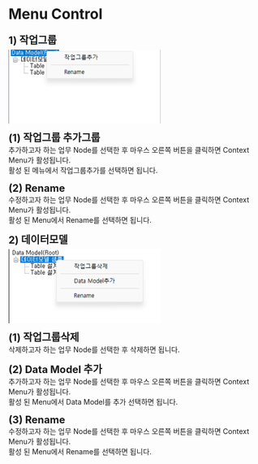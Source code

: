 # Menu Control

<b style="font-size: 20px">1) 작업그룹</b><br/>
<img src="../../.vuepress\public\documentation\data-model\DataModelStr\MenuControl\Group.png" style="position: relative;top: 5px; width: 300px;"> <br/>

<b style="font-size: 20px">(1) 작업그룹 추가그룹</b><br/>
추가하고자 하는 업무 Node를 선택한 후 마우스 오른쪽 버튼을 클릭하면 Context Menu가 활성됩니다. <br/>
활성 된 메뉴에서 작업그룹추가를 선택하면 됩니다.

<b style="font-size: 20px">(2) Rename</b><br/>
수정하고자 하는 업무 Node를 선택한 후 마우스 오른쪽 버튼을 클릭하면 Context Menu가 활성됩니다. <br/>
활성 된 Menu에서 Rename를 선택하면 됩니다.

<b style="font-size: 20px">2) 데이터모델</b><br/>
<img src="../../.vuepress\public\documentation\data-model\DataModelStr\MenuControl\ModelMenu.png" style="position: relative;top: 5px; width: 300px;"> <br/>

<b style="font-size: 20px">(1) 작업그룹삭제</b><br/>
삭제하고자 하는 업무 Node를 선택한 후 삭제하면 됩니다.

<b style="font-size: 20px">(2) Data Model 추가</b><br/>
추가하고자 하는 업무 Node를 선택한 후 마우스 오른쪽 버튼을 클릭하면 Context Menu가 활성됩니다. <br/>
활성 된 Menu에서 Data Model를 추가 선택하면 됩니다.

<b style="font-size: 20px">(3) Rename</b><br/>
수정하고자 하는 업무 Node를 선택한 후 마우스 오른쪽 버튼을 클릭하면 Context Menu가 활성됩니다. <br/>
활성 된 Menu에서 Rename를 선택하면 됩니다.